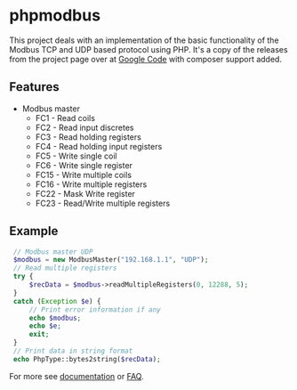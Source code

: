 phpmodbus
=========
This project deals with an implementation of the basic functionality of the Modbus TCP and UDP based protocol using PHP.
It's a copy of the releases from the project page over at [Google Code](https://code.google.com/p/phpmodbus/) with
composer support added.

Features
--------

* Modbus master
    * FC1 - Read coils
    * FC2 - Read input discretes
    * FC3 - Read holding registers
    * FC4 - Read holding input registers
    * FC5 - Write single coil
    * FC6 - Write single register
    * FC15 - Write multiple coils
    * FC16 - Write multiple registers
    * FC22 - Mask Write register
    * FC23 - Read/Write multiple registers

Example
-------

```php
 // Modbus master UDP
 $modbus = new ModbusMaster("192.168.1.1", "UDP");
 // Read multiple registers
 try {
     $recData = $modbus->readMultipleRegisters(0, 12288, 5);
 }
 catch (Exception $e) {
     // Print error information if any
     echo $modbus;
     echo $e;
     exit;
 }
 // Print data in string format
 echo PhpType::bytes2string($recData);
```

For more see [documentation][] or [FAQ][].

[documentation]: https://code.google.com/p/phpmodbus/downloads/list
[FAQ]: https://code.google.com/p/phpmodbus/wiki/FAQ
